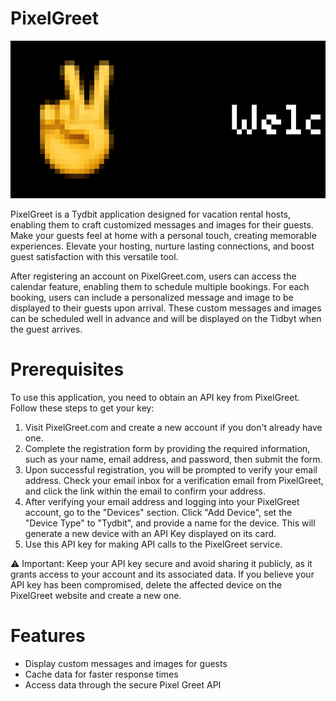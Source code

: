 # PixelGreet

![render](./pixelgreet.gif)

PixelGreet is a Tydbit application designed for vacation rental hosts, enabling them to craft customized messages and images for their guests. Make your guests feel at home with a personal touch, creating memorable experiences. Elevate your hosting, nurture lasting connections, and boost guest satisfaction with this versatile tool.


After registering an account on PixelGreet.com, users can access the calendar feature, enabling them to schedule multiple bookings. For each booking, users can include a personalized message and image to be displayed to their guests upon arrival. These custom messages and images can be scheduled well in advance and will be displayed on the Tidbyt when the guest arrives.


# Prerequisites

To use this application, you need to obtain an API key from PixelGreet. Follow these steps to get your key:

1. Visit PixelGreet.com and create a new account if you don't already have one.
2. Complete the registration form by providing the required information, such as your name, email address, and password, then submit the form.
3. Upon successful registration, you will be prompted to verify your email address. Check your email inbox for a verification email from PixelGreet, and click the link within the email to confirm your address.
4. After verifying your email address and logging into your PixelGreet account, go to the "Devices" section. Click "Add Device", set the "Device Type" to "Tydbit", and provide a name for the device. This will generate a new device with an API Key displayed on its card.
5. Use this API key for making API calls to the PixelGreet service.

⚠️ Important: Keep your API key secure and avoid sharing it publicly, as it grants access to your account and its associated data. If you believe your API key has been compromised, delete the affected device on the PixelGreet website and create a new one.


# Features
* Display custom messages and images for guests
* Cache data for faster response times
* Access data through the secure Pixel Greet API
